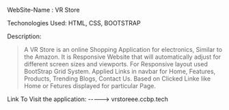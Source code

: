 WebSite-Name : VR Store 

Techonologies Used: HTML, CSS, BOOTSTRAP

Description:

  > A VR Store is an online Shopping Application for electronics, Similar to the Amazon.
  > It is Responsive Website that will automatically adjust for different screen sizes and viewports.
  > For Responsive layout used BootStrap Grid System.
  > Applied Links in navbar for Home, Features, Products, Trending Blogs, Contact Us.
  > Based on Clicked Linke like Home or Fetures displayed for particular Page.

Link To Visit the application:
  -----> vrstoreee.ccbp.tech
